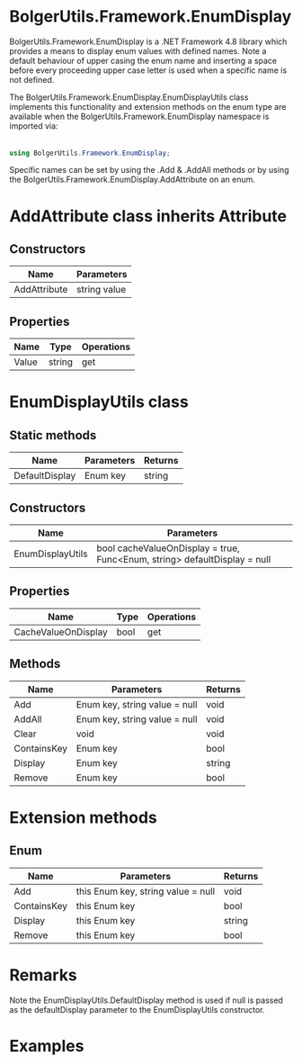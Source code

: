 # BolgerUtils.Framework.EnumDisplay

BolgerUtils.Framework.EnumDisplay is a .NET Framework 4.8 library which provides a means to display enum values with defined names. Note a default behaviour of upper casing the enum name and inserting a space before every proceeding upper case letter is used when a specific name is not defined.

The BolgerUtils.Framework.EnumDisplay.EnumDisplayUtils class implements this functionality and extension methods on the enum type are available when the BolgerUtils.Framework.EnumDisplay namespace is imported via:

######

```csharp
using BolgerUtils.Framework.EnumDisplay;
```

Specific names can be set by using the .Add & .AddAll methods or by using the BolgerUtils.Framework.EnumDisplay.AddAttribute on an enum.

# AddAttribute class inherits Attribute

## Constructors

Name | Parameters
--- | ---
AddAttribute | string value

## Properties

Name | Type | Operations
--- | --- | ---
Value | string | get

# EnumDisplayUtils class

## Static methods

Name | Parameters | Returns
--- | --- | ---
DefaultDisplay | Enum key | string

## Constructors

Name | Parameters
--- | ---
EnumDisplayUtils | bool cacheValueOnDisplay = true, Func\<Enum, string\> defaultDisplay = null

## Properties

Name | Type | Operations
--- | --- | ---
CacheValueOnDisplay | bool | get

## Methods

Name | Parameters | Returns
--- | --- | ---
Add | Enum key, string value = null | void
AddAll | Enum key, string value = null | void
Clear | void | void
ContainsKey | Enum key | bool
Display | Enum key | string
Remove | Enum key | bool

# Extension methods

## Enum

Name | Parameters | Returns
--- | --- | ---
Add | this Enum key, string value = null | void
ContainsKey | this Enum key | bool
Display | this Enum key | string
Remove | this Enum key | bool

# Remarks

Note the EnumDisplayUtils.DefaultDisplay method is used if null is passed as the defaultDisplay parameter to the EnumDisplayUtils constructor.

# Examples
